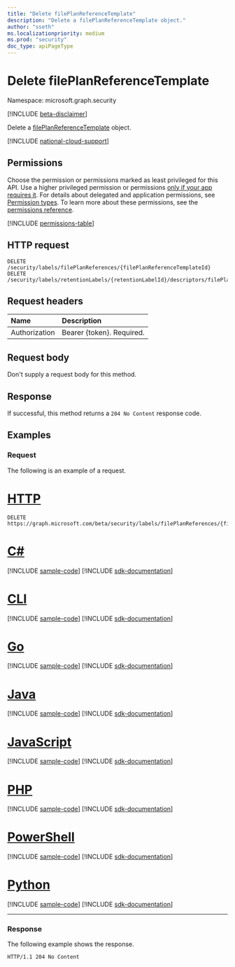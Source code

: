 ```yaml
---
title: "Delete filePlanReferenceTemplate"
description: "Delete a filePlanReferenceTemplate object."
author: "sseth"
ms.localizationpriority: medium
ms.prod: "security"
doc_type: apiPageType
---
```


# Delete filePlanReferenceTemplate
Namespace: microsoft.graph.security

[!INCLUDE [beta-disclaimer](../../includes/beta-disclaimer.md)]

Delete a [filePlanReferenceTemplate](../resources/security-fileplanreferencetemplate.md) object.

[!INCLUDE [national-cloud-support](../../includes/global-only.md)]

## Permissions
Choose the permission or permissions marked as least privileged for this API. Use a higher privileged permission or permissions [only if your app requires it](/graph/permissions-overview#best-practices-for-using-microsoft-graph-permissions). For details about delegated and application permissions, see [Permission types](/graph/permissions-overview#permission-types). To learn more about these permissions, see the [permissions reference](/graph/permissions-reference).

<!-- { "blockType": "permissions", "name": "security_labelsroot_delete_fileplanreferences" } -->
[!INCLUDE [permissions-table](../includes/permissions/security-labelsroot-delete-fileplanreferences-permissions.md)]

## HTTP request

<!-- {
  "blockType": "ignored"
}
-->
``` http
DELETE /security/labels/filePlanReferences/{filePlanReferenceTemplateId}
DELETE /security/labels/retentionLabels/{retentionLabelId}/descriptors/filePlanReferenceTemplate
```

## Request headers
|Name|Description|
|:---|:---|
|Authorization|Bearer {token}. Required.|

## Request body
Don't supply a request body for this method.

## Response

If successful, this method returns a `204 No Content` response code.

## Examples

### Request
The following is an example of a request.
# [HTTP](#tab/http)
<!-- {
  "blockType": "request",
  "name": "delete_fileplanreferencetemplate"
}
-->
``` http
DELETE https://graph.microsoft.com/beta/security/labels/filePlanReferences/{filePlanReferenceTemplateId}
```

# [C#](#tab/csharp)
[!INCLUDE [sample-code](../includes/snippets/csharp/delete-fileplanreferencetemplate-csharp-snippets.md)]
[!INCLUDE [sdk-documentation](../includes/snippets/snippets-sdk-documentation-link.md)]

# [CLI](#tab/cli)
[!INCLUDE [sample-code](../includes/snippets/cli/delete-fileplanreferencetemplate-cli-snippets.md)]
[!INCLUDE [sdk-documentation](../includes/snippets/snippets-sdk-documentation-link.md)]

# [Go](#tab/go)
[!INCLUDE [sample-code](../includes/snippets/go/delete-fileplanreferencetemplate-go-snippets.md)]
[!INCLUDE [sdk-documentation](../includes/snippets/snippets-sdk-documentation-link.md)]

# [Java](#tab/java)
[!INCLUDE [sample-code](../includes/snippets/java/delete-fileplanreferencetemplate-java-snippets.md)]
[!INCLUDE [sdk-documentation](../includes/snippets/snippets-sdk-documentation-link.md)]

# [JavaScript](#tab/javascript)
[!INCLUDE [sample-code](../includes/snippets/javascript/delete-fileplanreferencetemplate-javascript-snippets.md)]
[!INCLUDE [sdk-documentation](../includes/snippets/snippets-sdk-documentation-link.md)]

# [PHP](#tab/php)
[!INCLUDE [sample-code](../includes/snippets/php/delete-fileplanreferencetemplate-php-snippets.md)]
[!INCLUDE [sdk-documentation](../includes/snippets/snippets-sdk-documentation-link.md)]

# [PowerShell](#tab/powershell)
[!INCLUDE [sample-code](../includes/snippets/powershell/delete-fileplanreferencetemplate-powershell-snippets.md)]
[!INCLUDE [sdk-documentation](../includes/snippets/snippets-sdk-documentation-link.md)]

# [Python](#tab/python)
[!INCLUDE [sample-code](../includes/snippets/python/delete-fileplanreferencetemplate-python-snippets.md)]
[!INCLUDE [sdk-documentation](../includes/snippets/snippets-sdk-documentation-link.md)]

---

### Response
The following example shows the response.
>
<!-- {
  "blockType": "response",
  "truncated": true
}
-->
``` http
HTTP/1.1 204 No Content
```

